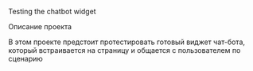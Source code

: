 Testing the chatbot widget

Описание проекта

В этом проекте предстоит протестировать готовый виджет чат-бота, который встраивается на страницу и общается с пользователем по сценарию



